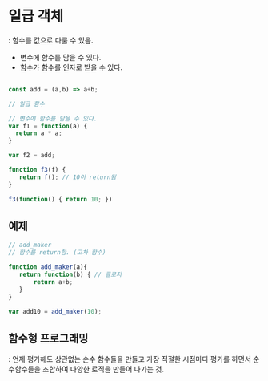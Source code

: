 # 일급 객체

: 함수를 값으로 다룰 수 있음. 

- 변수에 함수를 담을 수 있다.
- 함수가 함수를 인자로 받을 수 있다.

```jsx

const add = (a,b) => a+b;

// 일급 함수

// 변수에 함수를 담을 수 있다. 
var f1 = function(a) {
  return a * a;
}

var f2 = add;

function f3(f) {
   return f(); // 10이 return됨 
}

f3(function() { return 10; })
```

## 예제

```jsx
// add_maker 
// 함수를 return함. (고차 함수)

function add_maker(a){
   return function(b) { // 클로저 
       return a+b;
   }
}

var add10 = add_maker(10);
```

## 함수형 프로그래밍

: 언제 평가해도 상관없는 순수 함수들을 만들고  가장 적절한 시점마다 평가를 하면서 순수함수들을 조합하여 다양한 로직을 만들어 나가는 것.
